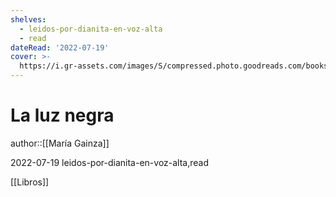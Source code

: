 ```yaml
---
shelves:
  - leidos-por-dianita-en-voz-alta
  - read
dateRead: '2022-07-19'
cover: >-
  https://i.gr-assets.com/images/S/compressed.photo.goodreads.com/books/1540481077l/41878387._SY475_.jpg
---
```

# La luz negra

author::[[María Gainza]]

2022-07-19
leidos-por-dianita-en-voz-alta,read

[[Libros]]